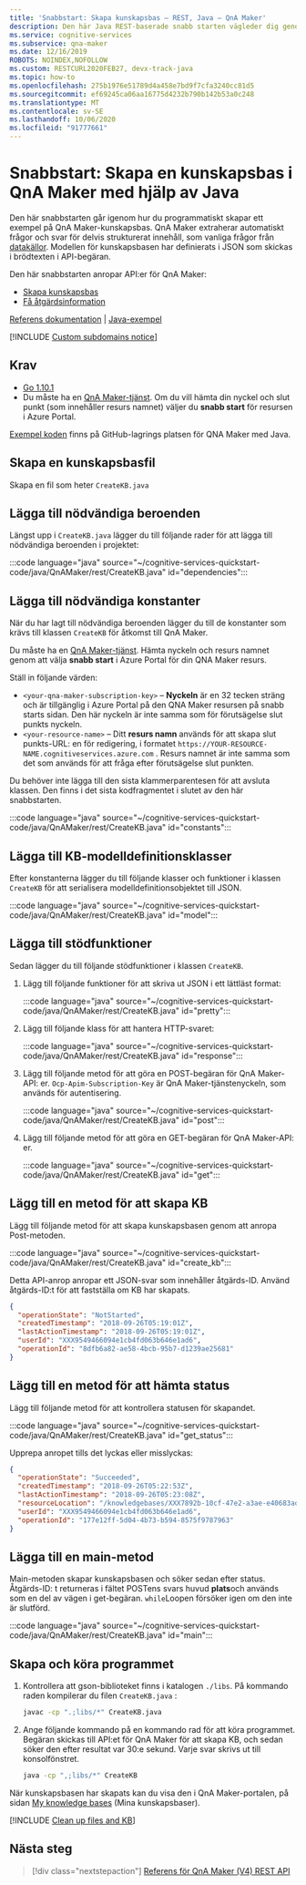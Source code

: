 ```yaml
---
title: 'Snabbstart: Skapa kunskapsbas – REST, Java – QnA Maker'
description: Den här Java REST-baserade snabb starten vägleder dig genom att skapa ett exempel QnA Maker kunskaps bas, program mässigt, som visas i Azure-instrumentpanelen för ditt Cognitive Services API-konto.
ms.service: cognitive-services
ms.subservice: qna-maker
ms.date: 12/16/2019
ROBOTS: NOINDEX,NOFOLLOW
ms.custom: RESTCURL2020FEB27, devx-track-java
ms.topic: how-to
ms.openlocfilehash: 275b1976e51789d4a458e7bd9f7cfa3240cc81d5
ms.sourcegitcommit: ef69245ca06aa16775d4232b790b142b53a0c248
ms.translationtype: MT
ms.contentlocale: sv-SE
ms.lasthandoff: 10/06/2020
ms.locfileid: "91777661"
---
```

# <a name="quickstart-create-a-knowledge-base-in-qna-maker-using-java"></a>Snabbstart: Skapa en kunskapsbas i QnA Maker med hjälp av Java

Den här snabbstarten går igenom hur du programmatiskt skapar ett exempel på QnA Maker-kunskapsbas. QnA Maker extraherar automatiskt frågor och svar för delvis strukturerat innehåll, som vanliga frågor från [datakällor](../Concepts/knowledge-base.md). Modellen för kunskapsbasen har definierats i JSON som skickas i brödtexten i API-begäran.

Den här snabbstarten anropar API:er för QnA Maker:
* [Skapa kunskapsbas](https://docs.microsoft.com/rest/api/cognitiveservices/qnamaker/knowledgebase/create)
* [Få åtgärdsinformation](https://docs.microsoft.com/rest/api/cognitiveservices/qnamaker/operations/getdetails)

[Referens dokumentation](https://docs.microsoft.com/rest/api/cognitiveservices/qnamaker/knowledgebase)  |  [Java-exempel](https://github.com/Azure-Samples/cognitive-services-qnamaker-java/blob/master/documentation-samples/quickstarts/create-knowledge-base/CreateKB.java)

[!INCLUDE [Custom subdomains notice](../../../../includes/cognitive-services-custom-subdomains-note.md)]

## <a name="prerequisites"></a>Krav

* [Go 1.10.1](https://golang.org/dl/)
* Du måste ha en [QnA Maker-tjänst](../How-To/set-up-qnamaker-service-azure.md). Om du vill hämta din nyckel och slut punkt (som innehåller resurs namnet) väljer du **snabb start** för resursen i Azure Portal.

[Exempel koden](https://github.com/Azure-Samples/cognitive-services-qnamaker-java/blob/master/documentation-samples/quickstarts/create-knowledge-base/CreateKB.java) finns på GitHub-lagrings platsen för QNA Maker med Java.

## <a name="create-a-knowledge-base-file"></a>Skapa en kunskapsbasfil

Skapa en fil som heter `CreateKB.java`

## <a name="add-the-required-dependencies"></a>Lägga till nödvändiga beroenden

Längst upp i `CreateKB.java` lägger du till följande rader för att lägga till nödvändiga beroenden i projektet:

:::code language="java" source="~/cognitive-services-quickstart-code/java/QnAMaker/rest/CreateKB.java" id="dependencies":::

## <a name="add-the-required-constants"></a>Lägga till nödvändiga konstanter
När du har lagt till nödvändiga beroenden lägger du till de konstanter som krävs till klassen `CreateKB` för åtkomst till QnA Maker.

Du måste ha en [QnA Maker-tjänst](../How-To/set-up-qnamaker-service-azure.md). Hämta nyckeln och resurs namnet genom att välja **snabb start** i Azure Portal för din QNA Maker resurs.

Ställ in följande värden:

* `<your-qna-maker-subscription-key>` – **Nyckeln** är en 32 tecken sträng och är tillgänglig i Azure Portal på den QNA Maker resursen på snabb starts sidan. Den här nyckeln är inte samma som för förutsägelse slut punkts nyckeln.
* `<your-resource-name>` – Ditt **resurs namn** används för att skapa slut punkts-URL: en för redigering, i formatet `https://YOUR-RESOURCE-NAME.cognitiveservices.azure.com` . Resurs namnet är inte samma som det som används för att fråga efter förutsägelse slut punkten.

Du behöver inte lägga till den sista klammerparentesen för att avsluta klassen. Den finns i det sista kodfragmentet i slutet av den här snabbstarten.

:::code language="java" source="~/cognitive-services-quickstart-code/java/QnAMaker/rest/CreateKB.java" id="constants":::


## <a name="add-the-kb-model-definition-classes"></a>Lägga till KB-modelldefinitionsklasser
Efter konstanterna lägger du till följande klasser och funktioner i klassen `CreateKB` för att serialisera modelldefinitionsobjektet till JSON.

:::code language="java" source="~/cognitive-services-quickstart-code/java/QnAMaker/rest/CreateKB.java" id="model":::

## <a name="add-supporting-functions"></a>Lägga till stödfunktioner

Sedan lägger du till följande stödfunktioner i klassen `CreateKB`.

1. Lägg till följande funktioner för att skriva ut JSON i ett lättläst format:

    :::code language="java" source="~/cognitive-services-quickstart-code/java/QnAMaker/rest/CreateKB.java" id="pretty":::

2. Lägg till följande klass för att hantera HTTP-svaret:

    :::code language="java" source="~/cognitive-services-quickstart-code/java/QnAMaker/rest/CreateKB.java" id="response":::

3. Lägg till följande metod för att göra en POST-begäran för QnA Maker-API: er. `Ocp-Apim-Subscription-Key` är QnA Maker-tjänstenyckeln, som används för autentisering.

    :::code language="java" source="~/cognitive-services-quickstart-code/java/QnAMaker/rest/CreateKB.java" id="post":::

4. Lägg till följande metod för att göra en GET-begäran för QnA Maker-API: er.

    :::code language="java" source="~/cognitive-services-quickstart-code/java/QnAMaker/rest/CreateKB.java" id="get":::

## <a name="add-a-method-to-create-the-kb"></a>Lägg till en metod för att skapa KB
Lägg till följande metod för att skapa kunskapsbasen genom att anropa Post-metoden.

:::code language="java" source="~/cognitive-services-quickstart-code/java/QnAMaker/rest/CreateKB.java" id="create_kb":::

Detta API-anrop anropar ett JSON-svar som innehåller åtgärds-ID. Använd åtgärds-ID:t för att fastställa om KB har skapats.

```JSON
{
  "operationState": "NotStarted",
  "createdTimestamp": "2018-09-26T05:19:01Z",
  "lastActionTimestamp": "2018-09-26T05:19:01Z",
  "userId": "XXX9549466094e1cb4fd063b646e1ad6",
  "operationId": "8dfb6a82-ae58-4bcb-95b7-d1239ae25681"
}
```

## <a name="add-a-method-to-get-status"></a>Lägg till en metod för att hämta status
Lägg till följande metod för att kontrollera statusen för skapandet.

:::code language="java" source="~/cognitive-services-quickstart-code/java/QnAMaker/rest/CreateKB.java" id="get_status":::

Upprepa anropet tills det lyckas eller misslyckas:

```JSON
{
  "operationState": "Succeeded",
  "createdTimestamp": "2018-09-26T05:22:53Z",
  "lastActionTimestamp": "2018-09-26T05:23:08Z",
  "resourceLocation": "/knowledgebases/XXX7892b-10cf-47e2-a3ae-e40683adb714",
  "userId": "XXX9549466094e1cb4fd063b646e1ad6",
  "operationId": "177e12ff-5d04-4b73-b594-8575f9787963"
}
```

## <a name="add-a-main-method"></a>Lägga till en main-metod
Main-metoden skapar kunskapsbasen och söker sedan efter status. Åtgärds-ID: t returneras i fältet POSTens svars huvud **plats**och används som en del av vägen i get-begäran. `while`Loopen försöker igen om den inte är slutförd.

:::code language="java" source="~/cognitive-services-quickstart-code/java/QnAMaker/rest/CreateKB.java" id="main":::

## <a name="compile-and-run-the-program"></a>Skapa och köra programmet

1. Kontrollera att gson-biblioteket finns i katalogen `./libs`. På kommando raden kompilerar du filen `CreateKB.java` :

    ```bash
    javac -cp ".;libs/*" CreateKB.java
    ```

2. Ange följande kommando på en kommando rad för att köra programmet. Begäran skickas till API:et för QnA Maker för att skapa KB, och sedan söker den efter resultat var 30:e sekund. Varje svar skrivs ut till konsolfönstret.

    ```bash
    java -cp ",;libs/*" CreateKB
    ```

När kunskapsbasen har skapats kan du visa den i QnA Maker-portalen, på sidan [My knowledge bases](https://www.qnamaker.ai/Home/MyServices) (Mina kunskapsbaser).

[!INCLUDE [Clean up files and KB](../../../../includes/cognitive-services-qnamaker-quickstart-cleanup-resources.md)]

## <a name="next-steps"></a>Nästa steg

> [!div class="nextstepaction"]
> [Referens för QnA Maker (V4) REST API](https://go.microsoft.com/fwlink/?linkid=2092179)
